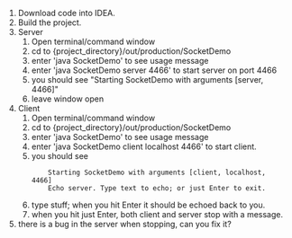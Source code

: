 <ol>
<li> Download code into IDEA.</li> 
<li> Build the project.</li>
<li> Server
   <ol>
   <li> Open terminal/command window</li>
   <li> cd to {project_directory}/out/production/SocketDemo</li>
   <li> enter 'java SocketDemo' to see usage message</li>
   <li> enter 'java SocketDemo server 4466' to start server on port 4466</li>
   <li> you should see "Starting SocketDemo with arguments [server, 4466]"</li>
   <li> leave window open</li>
   </ol>
   </li>
<li> Client
   <ol>
   <li> Open terminal/command window</li>
   <li> cd to {project_directory}/out/production/SocketDemo</li>
   <li> enter 'java SocketDemo' to see usage message</li>
   <li> enter 'java SocketDemo client localhost 4466' to start client.</li>
   <li> you should see
     
        Starting SocketDemo with arguments [client, localhost, 4466]
        Echo server. Type text to echo; or just Enter to exit.
        
   <li> type stuff; when you hit Enter it should be echoed back to you.</li>
   <li> when you hit just Enter, both client and server stop with a message.</li>
   </ol>
<li> there is a bug in the server when stopping, can you fix it?</li>
</ol>
